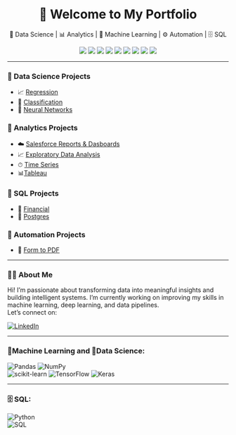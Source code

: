 <h1 align="center">👋 Welcome to My Portfolio</h1>

<p align="center">
  🚀 Data Science | 📊 Analytics | 🤖 Machine Learning | ⚙️ Automation | 🗄️ SQL
</p>

<p align="center">
  <img src="https://img.shields.io/badge/Python-3776AB?style=for-the-badge&logo=python&logoColor=white" />
  <img src="https://img.shields.io/badge/Scikit--learn-F7931E?style=for-the-badge&logo=scikit-learn&logoColor=white" />
  <img src="https://img.shields.io/badge/TensorFlow-FF6F00?style=for-the-badge&logo=tensorflow&logoColor=white" />
  <img src="https://img.shields.io/badge/Keras-D00000?style=for-the-badge&logo=keras&logoColor=white" />
  <img src="https://img.shields.io/badge/Jupyter-F37626?style=for-the-badge&logo=jupyter&logoColor=white" />
  <img src="https://img.shields.io/badge/PostgreSQL-336791?style=for-the-badge&logo=postgresql&logoColor=white" />
  <img src="https://img.shields.io/badge/Salesforce-00A1E0?style=for-the-badge&logo=salesforce&logoColor=white" />
  <img src="https://img.shields.io/badge/Tableau-E97627?style=for-the-badge&logo=tableau&logoColor=white" />
  <img src="https://img.shields.io/badge/JavaScript-F7DF1E?style=for-the-badge&logo=javascript&logoColor=black" />
</p>


---

### 📂 Data Science Projects

- 📈 <a href="https://github.com/Dave-Abr/Neural-Networks-Projects/tree/main">Regression</a>
- 👾 <a href="https://github.com/Dave-Abr/Neural-Networks-Projects/tree/main">Classification</a>
- 🧠 <a href="https://github.com/Dave-Abr/Neural-Networks-Projects/tree/main">Neural Networks</a>


### 📂 Analytics Projects

- ☁️ <a href="https://github.com/Dave-Abr/Analytics-Project">Salesforce Reports & Dasboards</a>
- 📈 <a href="https://github.com/Dave-Abr/Analytics-Project">Exploratory Data Analysis</a>
- ⏱ <a href="https://github.com/Dave-Abr/Analytics-Project">Time Series</a>
- 📊<a href="https://public.tableau.com/app/profile/david.aabril/vizzes">Tableau</a>

### 📂 SQL Projects

- 🏦 <a href="https://github.com/Dave-Abr/SQL-Project/tree/main">Financial</a>
- 🏦 <a href="https://github.com/Dave-Abr/SQL-Project/tree/main">Postgres</a>

### 📂 Automation Projects

- 📄 <a href="https://github.com/Dave-Abr/SQL-Project/tree/main">Form to PDF</a>

---

### 👨‍💻 About Me

Hi! I’m passionate about transforming data into meaningful insights and building intelligent systems. I’m currently working on improving my skills in machine learning, deep learning, and data pipelines.  
Let’s connect on: 

[![LinkedIn](https://img.shields.io/badge/LinkedIn-%230077B5.svg?logo=linkedin&logoColor=white)](https://www.linkedin.com/in/david-aabril/)


---

### 🤖Machine Learning and 🚀Data Science:
![Pandas](https://img.shields.io/badge/pandas-%23150458.svg?style=for-the-badge&logo=pandas&logoColor=white) ![NumPy](https://img.shields.io/badge/numpy-%23013243.svg?style=for-the-badge&logo=numpy&logoColor=white)  
![scikit-learn](https://img.shields.io/badge/scikit--learn-%23F7931E.svg?style=for-the-badge&logo=scikit-learn&logoColor=white) ![TensorFlow](https://img.shields.io/badge/TensorFlow-%23FF6F00.svg?style=for-the-badge&logo=TensorFlow&logoColor=white) ![Keras](https://img.shields.io/badge/Keras-%23D00000.svg?style=for-the-badge&logo=Keras&logoColor=white)  

---

### 🗄️ SQL:
![Python](https://img.shields.io/badge/python-3670A0?style=for-the-badge&logo=python&logoColor=ffdd54)  
![SQL](https://img.shields.io/badge/postgres-%23316192.svg?style=for-the-badge&logo=postgresql&logoColor=white) 

<!--

<p align="center">
  <img src="https://github-readme-stats.vercel.app/api?username=tu-usuario&show_icons=true&theme=radical" />
</p>

- 🔭 I’m currently working on ...
- 🌱 I’m currently learning ...
- 👯 I’m looking to collaborate on ...
- 🤔 I’m looking for help with ...
- 💬 Ask me about ...
- 📫 How to reach me: ...
- ⚡ Fun fact: ...
-->
